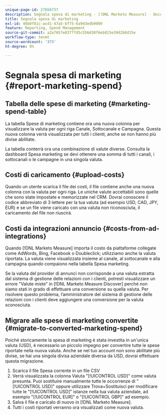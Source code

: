 ```yaml
---
unique-page-id: 27656737
description: Segnala spesa di marketing - [!DNL Marketo Measure] - Documentazione del prodotto
title: Segnala spesa di marketing
exl-id: 46b0f81c-acd1-47a5-bf75-6a943edb9009
feature: Reporting, Spend Management
source-git-commit: a2a7657e8377fd5c556d38f6eb815e39d2b8d15e
workflow-type: tm+mt
source-wordcount: '373'
ht-degree: 0%

---
```


# Segnala spesa di marketing {#report-marketing-spend}

## Tabella delle spese di marketing {#marketing-spend-table}

La tabella Spese di marketing contiene ora una nuova colonna per visualizzare la valuta per ogni riga Canale, Sottocanale e Campagna. Questa nuova colonna verrà visualizzata per tutti i clienti, anche se non hanno più divise abilitate.

La tabella conterrà ora una combinazione di valute diverse. Consulta la dashboard Spesa marketing se devi ottenere una somma di tutti i canali, i sottocanali o le campagne in una singola valuta.

## Costi di caricamento {#upload-costs}

Quando un utente scarica il file dei costi, il file contiene anche una nuova colonna con la valuta per ogni riga. Le uniche valute accettabili sono quelle che sono state impostate e memorizzate nel CRM. Dovrai conoscere il codice abbreviato di 3 lettere per la tua valuta (ad esempio USD, CAD, JPY, EUR) e se un file viene caricato con una valuta non riconosciuta, il caricamento del file non riuscirà.

## Costi da integrazioni annuncio {#costs-from-ad-integrations}

Quando [!DNL Marketo Measure] importa il costo da piattaforme collegate come AdWords, Bing, Facebook o Doubleclick; utilizziamo anche la valuta riportata. La valuta viene visualizzata insieme al canale, al sottocanale e alla campagna quando compaiono nella tabella Spesa marketing.

Se la valuta del provider di annunci non corrisponde a una valuta estratta dal sistema di gestione delle relazioni con i clienti, potresti visualizzare un errore &quot;Valute miste&quot; in [!DNL Marketo Measure Discover] perché non siamo stati in grado di effettuare una conversione su quella valuta. Per risolvere questo problema, l’amministratore del sistema di gestione delle relazioni con i clienti deve aggiungere una conversione per la valuta sconosciuta.

## Migrare alle spese di marketing convertite {#migrate-to-converted-marketing-spend}

Poiché storicamente la spesa di marketing è stata investita in un&#39;unica valuta (USD), è necessario un piccolo impegno per convertire tutte le spese riportate nella nuova valuta. Anche se nel tuo account non sono abilitate più divise, se hai una singola divisa aziendale diversa da USD, dovrai effettuare questa migrazione.

1. Scarica il file Spesa corrente in un file CSV
1. Verrà visualizzata la colonna Valuta &quot;[!UICONTROL USD]&quot; come valuta presunta. Puoi sostituire manualmente tutte le occorrenze di &quot;[!UICONTROL USD]&quot; oppure utilizzare Trova+Sostituisci per modificare tutte le &quot;[!UICONTROL USD]&quot; istanze nella tua valuta aziendale, ad esempio &quot;[!UICONTROL EUR]&quot; o &quot;[!UICONTROL GBP]&quot; ad esempio.
1. Salva il file e caricalo di nuovo in [!DNL Marketo Measure].
1. Tutti i costi riportati verranno ora visualizzati come nuova valuta.
